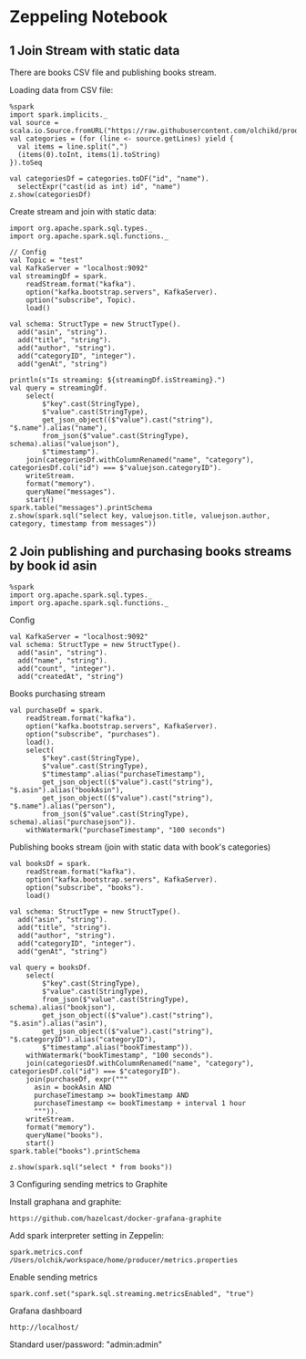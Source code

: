 Zeppeling Notebook
==================

1 Join Stream with static data
------------------------------

There are books CSV file and publishing books stream.

Loading data from CSV file:

    %spark
    import spark.implicits._
    val source = scala.io.Source.fromURL("https://raw.githubusercontent.com/olchikd/producer/master/categories.csv")
    val categories = (for (line <- source.getLines) yield {
      val items = line.split(",")
      (items(0).toInt, items(1).toString)
    }).toSeq
    
    val categoriesDf = categories.toDF("id", "name").
      selectExpr("cast(id as int) id", "name")
    z.show(categoriesDf)
    

Create stream and join with static data:

    import org.apache.spark.sql.types._
    import org.apache.spark.sql.functions._
    
    // Config
    val Topic = "test"
    val KafkaServer = "localhost:9092"
    val streamingDf = spark.
        readStream.format("kafka").
        option("kafka.bootstrap.servers", KafkaServer).
        option("subscribe", Topic).
        load()
        
    val schema: StructType = new StructType().
      add("asin", "string").
      add("title", "string").
      add("author", "string").
      add("categoryID", "integer").
      add("genAt", "string")
    
    println(s"Is streaming: ${streamingDf.isStreaming}.")
    val query = streamingDf.
        select(
            $"key".cast(StringType), 
            $"value".cast(StringType), 
            get_json_object(($"value").cast("string"), "$.name").alias("name"),
            from_json($"value".cast(StringType), schema).alias("valuejson"),
            $"timestamp").
        join(categoriesDf.withColumnRenamed("name", "category"), categoriesDf.col("id") === $"valuejson.categoryID").
        writeStream.
        format("memory").
        queryName("messages").
        start()
    spark.table("messages").printSchema
    z.show(spark.sql("select key, valuejson.title, valuejson.author, category, timestamp from messages"))
    
2 Join publishing and purchasing books streams by book id asin
--------------------------------------------------------------

    %spark
    import org.apache.spark.sql.types._
    import org.apache.spark.sql.functions._
    
Config

    val KafkaServer = "localhost:9092"
    val schema: StructType = new StructType().
      add("asin", "string").
      add("name", "string").
      add("count", "integer").
      add("createdAt", "string")
      
Books purchasing stream

    val purchaseDf = spark.
        readStream.format("kafka").
        option("kafka.bootstrap.servers", KafkaServer).
        option("subscribe", "purchases").
        load().
        select(
            $"key".cast(StringType), 
            $"value".cast(StringType),
            $"timestamp".alias("purchaseTimestamp"),
            get_json_object(($"value").cast("string"), "$.asin").alias("bookAsin"),
            get_json_object(($"value").cast("string"), "$.name").alias("person"),
            from_json($"value".cast(StringType), schema).alias("purchasejson")).
        withWatermark("purchaseTimestamp", "100 seconds")
    
    
Publishing books stream (join with static data with book's categories)

    val booksDf = spark.
        readStream.format("kafka").
        option("kafka.bootstrap.servers", KafkaServer).
        option("subscribe", "books").
        load()
        
    val schema: StructType = new StructType().
      add("asin", "string").
      add("title", "string").
      add("author", "string").
      add("categoryID", "integer").
      add("genAt", "string")
    
    val query = booksDf.
        select(
            $"key".cast(StringType), 
            $"value".cast(StringType),
            from_json($"value".cast(StringType), schema).alias("bookjson"),
            get_json_object(($"value").cast("string"), "$.asin").alias("asin"),
            get_json_object(($"value").cast("string"), "$.categoryID").alias("categoryID"),
            $"timestamp".alias("bookTimestamp")).
        withWatermark("bookTimestamp", "100 seconds").
        join(categoriesDf.withColumnRenamed("name", "category"), categoriesDf.col("id") === $"categoryID").
        join(purchaseDf, expr("""
          asin = bookAsin AND
          purchaseTimestamp >= bookTimestamp AND
          purchaseTimestamp <= bookTimestamp + interval 1 hour
          """)).
        writeStream.
        format("memory").
        queryName("books").
        start()
    spark.table("books").printSchema
    
    z.show(spark.sql("select * from books"))
    
3 Configuring sending metrics to Graphite

Install graphana and graphite:

    https://github.com/hazelcast/docker-grafana-graphite

Add spark interpreter setting in Zeppelin:
    
    spark.metrics.conf	/Users/olchik/workspace/home/producer/metrics.properties

Enable sending metrics

    spark.conf.set("spark.sql.streaming.metricsEnabled", "true")
    
Grafana dashboard 

    http://localhost/
    
Standard user/password:  "admin:admin"